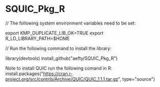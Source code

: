 # SQUIC_Pkg_R


// The following system environment variables need to be set:

export KMP_DUPLICATE_LIB_OK=TRUE
export R_LD_LIBRARY_PATH=$HOME

// Run the following command to install the library:

library(devtools)
install_github("aefty/SQUIC_Pkg_R")

Note to install QUIC run the following comand in R:
install.packages("https://cran.r-project.org/src/contrib/Archive/QUIC/QUIC_1.1.1.tar.gz", type="source")



